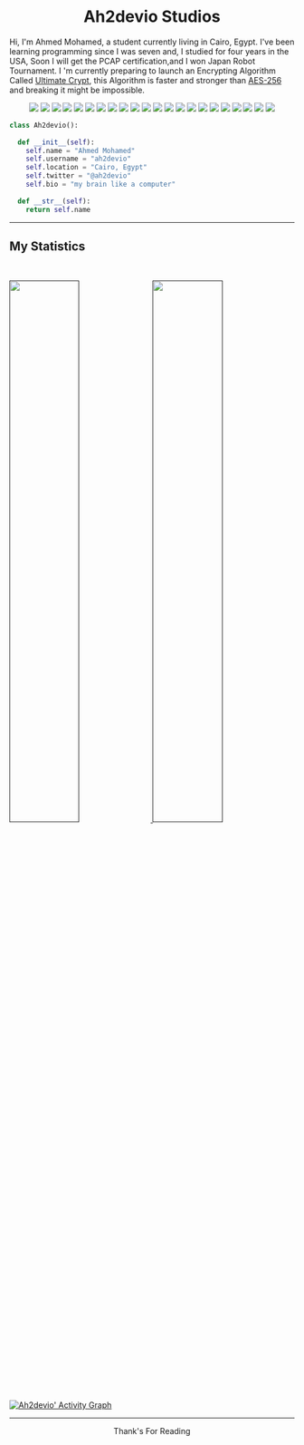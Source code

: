 <h1 align="center">
  <b>Ah2devio Studios</b>
</h1>
Hi, I'm Ahmed Mohamed, a student currently living in Cairo, Egypt. I've been learning programming since I was seven and, I studied for four years in the USA, Soon I will get the PCAP certification,and I won Japan Robot Tournament. I 'm currently preparing to launch an Encrypting Algorithm Called
<a href="">Ultimate Crypt</a>, this Algorithm is faster and stronger than <a href="https://en.wikipedia.org/wiki/Advanced_Encryption_Standard">AES-256</a> and breaking it might be impossible.
<p>
<div align="center">
  <img src="https://img.shields.io/badge/HTML5-E34F26?style=for-the-badge&logo=html5&logoColor=white">
  <img src="https://img.shields.io/badge/CSS3-1572B6?style=for-the-badge&logo=css3&logoColor=white">
  <img src="https://img.shields.io/badge/JavaScript-323330?style=for-the-badge&logo=javascript&logoColor=F7DF1E">
  <img src="https://img.shields.io/badge/PHP-777BB4?style=for-the-badge&logo=php&logoColor=white">
  <img src="https://img.shields.io/badge/Laravel-FF2D20?style=for-the-badge&logo=laravel&logoColor=white">
  <img src="https://img.shields.io/badge/Vue.js-35495E?style=for-the-badge&logo=vuedotjs&logoColor=4FC08D">
  <img src="https://img.shields.io/badge/MySQL-005C84?style=for-the-badge&logo=mysql&logoColor=white">
  <img src="https://img.shields.io/badge/Bootstrap-563D7C?style=for-the-badge&logo=bootstrap&logoColor=white">
  <img src="https://img.shields.io/badge/Node.js-339933?style=for-the-badge&logo=nodedotjs&logoColor=white">
  <img src="https://img.shields.io/badge/C%2B%2B-00599C?style=for-the-badge&logo=c%2B%2B&logoColor=white">
  <img src="https://img.shields.io/badge/C%23-239120?style=for-the-badge&logo=c-sharp&logoColor=white">
  <img src="https://img.shields.io/badge/Python-FFD43B?style=for-the-badge&logo=python&logoColor=blue">
  <img src="https://img.shields.io/badge/Numpy-777BB4?style=for-the-badge&logo=numpy&logoColor=white">
  <img src="https://img.shields.io/badge/Pandas-2C2D72?style=for-the-badge&logo=pandas&logoColor=white">
  <img src="https://img.shields.io/badge/OpenGL-FFFFFF?style=for-the-badge&logo=opengl">
  <img src="https://img.shields.io/badge/OpenCV-27338e?style=for-the-badge&logo=OpenCV&logoColor=white">
  <img src="https://img.shields.io/badge/GIT-E44C30?style=for-the-badge&logo=git&logoColor=white">
  <img src="https://img.shields.io/badge/GNU%20Bash-4EAA25?style=for-the-badge&logo=GNU%20Bash&logoColor=white">
  <img src="https://img.shields.io/badge/powershell-5391FE?style=for-the-badge&logo=powershell&logoColor=white">
  <img src="https://img.shields.io/badge/Shell_Script-121011?style=for-the-badge&logo=gnu-bash&logoColor=white">
  <img src="https://img.shields.io/badge/Arduino-00979D?style=for-the-badge&logo=Arduino&logoColor=white">
  <img src="https://img.shields.io/badge/Raspberry%20Pi-A22846?style=for-the-badge&logo=Raspberry%20Pi&logoColor=white">
  
</div>
</p>

```python
class Ah2devio():
    
  def __init__(self):
    self.name = "Ahmed Mohamed"
    self.username = "ah2devio"
    self.location = "Cairo, Egypt"
    self.twitter = "@ah2devio"
    self.bio = "my brain like a computer"
  
  def __str__(self):
    return self.name
```
-----
<div align="center">
  
</div>

## My Statistics

<br/>
<p align="left">
  <a href="">
  <img width="49.5%" src="https://github-readme-stats.vercel.app/api?username=ah2devio&show_icons=true&theme=gruvbox&hide_border=true" />
    <img width="49.5%" src="https://github-readme-streak-stats.herokuapp.com/?user=ah2devio&theme=gruvbox&hide_border=true" />
  </a>
</p>
<br>

[![Ah2devio' Activity Graph](https://activity-graph.herokuapp.com/graph?username=ah2devio&custom_title=Ah2devio%20%20Contribution%20Graph&theme=gruvbox&bg_color=282828&hide_border=true&line=d1a01f&point=c58545)]()

------
<div align="center">
Thank's For Reading 
</div>
